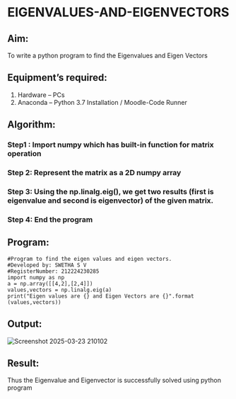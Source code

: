 # EIGENVALUES-AND-EIGENVECTORS
## Aim:
To write a python program to find the Eigenvalues and Eigen Vectors
## Equipment’s required:
1. 	Hardware – PCs
2. 	Anaconda – Python 3.7 Installation / Moodle-Code Runner
## Algorithm:
### Step1 : Import numpy which has built-in function for matrix operation
### Step 2: Represent the matrix as a 2D numpy array
### Step 3: Using the np.linalg.eig(),  we get two results (first is eigenvalue and second is eigenvector) of the given matrix.
### Step 4: End the program

## Program:
```
#Program to find the eigen values and eigen vectors.
#Developed by: SWETHA S V
#RegisterNumber: 212224230285
import numpy as np
a = np.array([[4,2],[2,4]])
values,vectors = np.linalg.eig(a)
print("Eigen values are {} and Eigen Vectors are {}".format (values,vectors))
```
## Output:

![Screenshot 2025-03-23 210102](https://github.com/user-attachments/assets/4e0d1d47-1573-4593-9bc2-30d24e54a091)

## Result:
Thus the Eigenvalue and Eigenvector is successfully solved using python program
